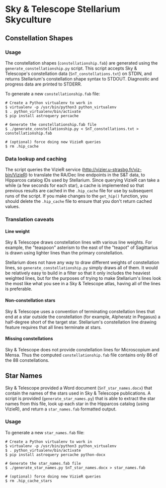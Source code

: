 Sky & Telescope Stellarium Skyculture
=====================================

Constellation Shapes
--------------------

### Usage

The constellation shapes (`constellationship.fab`) are generated using
the `generate_constellationship.py` script.  This script accepts
Sky & Telescope's constellation data (`SnT_constellations.txt`) on STDIN,
and returns Stellarium's constellation shape syntax to STDOUT.  Diagnostic
and progress data are printed to STDERR.

To generate a new `constellationship.fab` file:

```
# Create a Python virtualenv to work in
$ virtualenv -p /usr/bin/python3 python_virtualenv
$ . python_virtualenv/bin/activate
$ pip install astroquery percache

# Generate the constellationship.fab file
$ ./generate_constellationship.py < SnT_constellations.txt > constellationship.fab

# (optional) force doing new VizieR queries
$ rm .hip_cache
```

### Data lookup and caching

The script queries the VizieR service (http://vizier.u-strasbg.fr/viz-bin/VizieR)
to translate the RA/Dec line endpoints in the S&T data, to Hipparcos
catalog IDs used by Stellarium.  Since querying VizieR can take a while
(a few seconds for each star), a cache is implemented so that previous
results are cached in the `.hip_cache` file for use by subsequent
runs of the script.  If you make changes to the `get_hip()` function,
you should delete the `.hip_cache` file to ensure that you don't return
cached values.

### Translation caveats

#### Line weight

Sky & Telescope draws constellation lines with various line weights.
For example, the "teaspoon" asterism to the east of the "teapot" of
Sagittarius is drawn using lighter lines than the primary constellation.

Stellarium does not have any way to draw different weights of constellation
lines, so `generate_constellationship.py` simply draws all of them. It
would be relatively easy to build in a filter so that it only includes
the heaviest weighted lines, but for the purposes of trying to make
Stellarium's lines look the most like what you see in a Sky & Telescope
atlas, having all of the lines is preferable.

#### Non-constellation stars

Sky & Telescope uses a convention of terminating constellation lines
that end at a star outside the constellation (for example, Alpheratz
in Pegasus) a half-degree short of the target star.  Stellarium's
constellation line drawing feature requires that all lines terminate
at stars.

#### Missing constellations

Sky & Telescope does not provide constellation lines for Microscopium
and Mensa.  Thus the computed `constellationship.fab` file contains
only 86 of the 88 constellations.

Star Names
----------

Sky & Telescope provided a Word document (`SnT_star_names.docx`) that contain
the names of the stars used in Sky & Telescope publications.  A script is
provided (`generate_star_names.py`) that is able to extract the star names
from this file, look up each star in the Hipparcos catalog (using VizieR),
and return a `star_names.fab` formatted output.

### Usage

To generate a new `star_names.fab` file:

```
# Create a Python virtualenv to work in
$ virtualenv -p /usr/bin/python3 python_virtualenv
$ . python_virtualenv/bin/activate
$ pip install astroquery percache python-docx

# Generate the star_names.fab file
$ ./generate_star_names.py SnT_star_names.docx > star_names.fab

# (optional) force doing new VizieR queries
$ rm .hip_cache_stars
```

